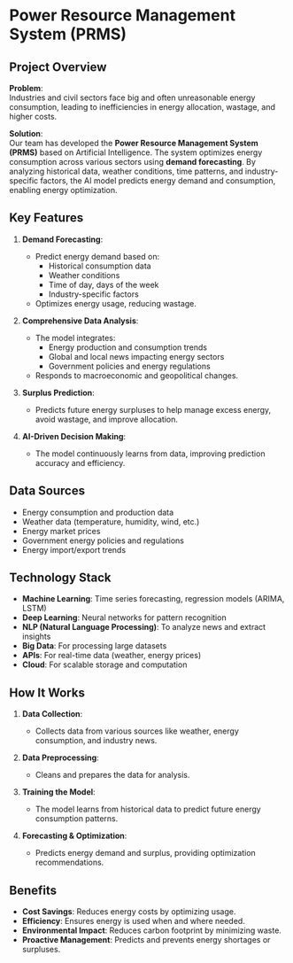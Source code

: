 # Power Resource Management System (PRMS)

## Project Overview

**Problem**:  
Industries and civil sectors face big and often unreasonable energy consumption, leading to inefficiencies in energy allocation, wastage, and higher costs. 

**Solution**:  
Our team has developed the **Power Resource Management System (PRMS)** based on Artificial Intelligence. The system optimizes energy consumption across various sectors using **demand forecasting**. By analyzing historical data, weather conditions, time patterns, and industry-specific factors, the AI model predicts energy demand and consumption, enabling energy optimization.

## Key Features

1. **Demand Forecasting**:
   - Predict energy demand based on:
     - Historical consumption data
     - Weather conditions
     - Time of day, days of the week
     - Industry-specific factors
   - Optimizes energy usage, reducing wastage.

2. **Comprehensive Data Analysis**:
   - The model integrates:
     - Energy production and consumption trends
     - Global and local news impacting energy sectors
     - Government policies and energy regulations
   - Responds to macroeconomic and geopolitical changes.

3. **Surplus Prediction**:
   - Predicts future energy surpluses to help manage excess energy, avoid wastage, and improve allocation.

4. **AI-Driven Decision Making**:
   - The model continuously learns from data, improving prediction accuracy and efficiency.

## Data Sources

- Energy consumption and production data
- Weather data (temperature, humidity, wind, etc.)
- Energy market prices
- Government energy policies and regulations
- Energy import/export trends

## Technology Stack

- **Machine Learning**: Time series forecasting, regression models (ARIMA, LSTM)
- **Deep Learning**: Neural networks for pattern recognition
- **NLP (Natural Language Processing)**: To analyze news and extract insights
- **Big Data**: For processing large datasets
- **APIs**: For real-time data (weather, energy prices)
- **Cloud**: For scalable storage and computation

## How It Works

1. **Data Collection**: 
   - Collects data from various sources like weather, energy consumption, and industry news.
   
2. **Data Preprocessing**: 
   - Cleans and prepares the data for analysis.
   
3. **Training the Model**: 
   - The model learns from historical data to predict future energy consumption patterns.
   
4. **Forecasting & Optimization**: 
   - Predicts energy demand and surplus, providing optimization recommendations.

## Benefits

- **Cost Savings**: Reduces energy costs by optimizing usage.
- **Efficiency**: Ensures energy is used when and where needed.
- **Environmental Impact**: Reduces carbon footprint by minimizing waste.
- **Proactive Management**: Predicts and prevents energy shortages or surpluses.

